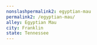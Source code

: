 ```yaml
---
﻿nonslashpermalink2: egyptian-mau
permalink2: /egyptian-mau/
alley: Egyptian Mau
city: Franklin
state: Tennessee
---
```

